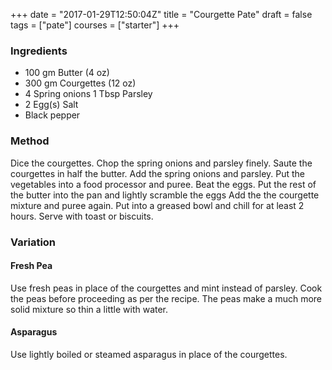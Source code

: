 +++
date = "2017-01-29T12:50:04Z"
title = "Courgette Pate"
draft = false
tags = ["pate"]
courses = ["starter"]
+++

### Ingredients
- 100 gm Butter (4 oz)
- 300 gm Courgettes (12 oz)
- 4 Spring onions 1 Tbsp Parsley
- 2 Egg(s) Salt
- Black pepper

### Method
Dice the courgettes. Chop the spring onions and parsley finely. Saute the courgettes in half the butter. Add the spring onions and parsley. Put the vegetables into a food processor and puree. Beat the eggs. Put the rest of the butter into the pan and lightly scramble the eggs Add the the courgette mixture and puree again. Put into a greased bowl and chill for at least 2 hours. Serve with toast or biscuits.

### Variation
#### Fresh Pea
Use fresh peas in place of the courgettes and mint instead of parsley. Cook the peas before proceeding as per the recipe. The peas make a much more solid mixture so thin a little with water.

#### Asparagus
Use lightly boiled or steamed asparagus in place of the courgettes.